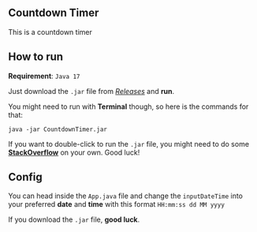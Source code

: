 ## Countdown Timer

This is a countdown timer 

## How to run

**Requirement**: `Java 17`

Just download the `.jar` file from [*Releases*](https://github.com/luut189/CountdownTimer/releases/tag/v1.0) and **run**.

You might need to run with **Terminal** though, so here is the commands for that:
```
java -jar CountdownTimer.jar
```

If you want to double-click to run the `.jar` file, you might need to do some [**StackOverflow**](https://stackoverflow.com/) on your own. Good luck!

## Config

You can head inside the `App.java` file and change the `inputDateTime` into your preferred **date** and **time** with this format `HH:mm:ss dd MM yyyy`

If you download the `.jar` file, **good luck**.

